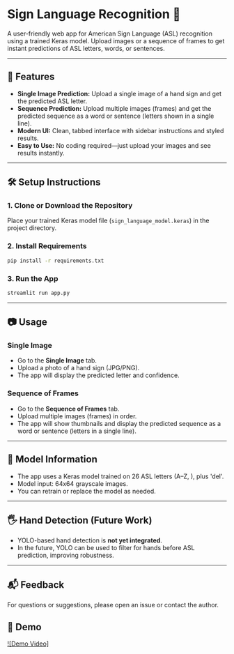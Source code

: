 # Sign Language Recognition 🤟

A user-friendly web app for American Sign Language (ASL) recognition using a trained Keras model. Upload images or a sequence of frames to get instant predictions of ASL letters, words, or sentences.

---

## 🚀 Features
- **Single Image Prediction:** Upload a single image of a hand sign and get the predicted ASL letter.
- **Sequence Prediction:** Upload multiple images (frames) and get the predicted sequence as a word or sentence (letters shown in a single line).
- **Modern UI:** Clean, tabbed interface with sidebar instructions and styled results.
- **Easy to Use:** No coding required—just upload your images and see results instantly.

---

## 🛠️ Setup Instructions

### 1. **Clone or Download the Repository**
Place your trained Keras model file (`sign_language_model.keras`) in the project directory.

### 2. **Install Requirements**
```bash
pip install -r requirements.txt
```

### 3. **Run the App**
```bash
streamlit run app.py
```

---

## 📷 Usage

### **Single Image**
- Go to the **Single Image** tab.
- Upload a photo of a hand sign (JPG/PNG).
- The app will display the predicted letter and confidence.

### **Sequence of Frames**
- Go to the **Sequence of Frames** tab.
- Upload multiple images (frames) in order.
- The app will show thumbnails and display the predicted sequence as a word or sentence (letters in a single line).

---

## 🧠 Model Information
- The app uses a Keras model trained on 26 ASL letters (A–Z, ), plus 'del'.
- Model input: 64x64 grayscale images.
- You can retrain or replace the model as needed.

---

## 🖐️ Hand Detection (Future Work)
- YOLO-based hand detection is **not yet integrated**.
- In the future, YOLO can be used to filter for hands before ASL prediction, improving robustness.

---


## 📬 Feedback
For questions or suggestions, please open an issue or contact the author.

## 🎥 Demo

[![Demo Video]](demo1.mp4)

